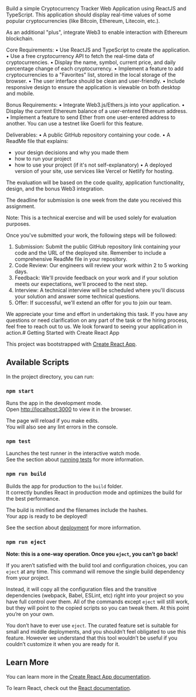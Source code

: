 Build a simple Cryptocurrency Tracker Web Application using ReactJS and TypeScript. This application should display real-time values of some popular cryptocurrencies (like Bitcoin, Ethereum, Litecoin, etc.).


As an additional "plus", integrate Web3 to enable interaction with Ethereum blockchain.

Core Requirements:
	• Use ReactJS and TypeScript to create the application.
	• Use a free cryptocurrency API to fetch the real-time data of cryptocurrencies.
	• Display the name, symbol, current price, and daily percentage change of each cryptocurrency.
	• Implement a feature to add cryptocurrencies to a "Favorites" list, stored in the local storage of the browser.
	• The user interface should be clean and user-friendly.
	• Include responsive design to ensure the application is viewable on both desktop and mobile.


 Bonus Requirements:
	• Integrate Web3.js/Ethers.js into your application.
	• Display the current Ethereum balance of a user-entered Ethereum address.
	• Implement a feature to send Ether from one user-entered address to another. You can use a testnet like Goerli for this feature.


 Deliverables:
	• A public GitHub repository containing your code.
	• A ReadMe file that explains:
- your design decisions and why you made them
- how to run your project
- how to use your project (if it's not self-explanatory)
	• A deployed version of your site, use services like Vercel or Netlify for hosting.


 The evaluation will be based on the code quality, application functionality, design, and the bonus Web3 integration.

 The deadline for submission is one week from the date you received this assignment.

Note: This is a technical exercise and will be used solely for evaluation purposes.

 Once you've submitted your work, the following steps will be followed:

1. Submission: Submit the public GitHub repository link containing your code and the URL of the deployed site. Remember to include a comprehensive ReadMe file in your repository.
2. Code Review: Our engineers will review your work within 2 to 5 working days.
3. Feedback: We'll provide feedback on your work and if your solution meets our expectations, we'll proceed to the next step.
4. Interview: A technical interview will be scheduled where you'll discuss your solution and answer some technical questions.
5. Offer: If successful, we'll extend an offer for you to join our team.

We appreciate your time and effort in undertaking this task. If you have any questions or need clarification on any part of the task or the hiring process, feel free to reach out to us. We look forward to seeing your application in action.# Getting Started with Create React App

This project was bootstrapped with [Create React App](https://github.com/facebook/create-react-app).

## Available Scripts

In the project directory, you can run:

### `npm start`

Runs the app in the development mode.\
Open [http://localhost:3000](http://localhost:3000) to view it in the browser.

The page will reload if you make edits.\
You will also see any lint errors in the console.

### `npm test`

Launches the test runner in the interactive watch mode.\
See the section about [running tests](https://facebook.github.io/create-react-app/docs/running-tests) for more information.

### `npm run build`

Builds the app for production to the `build` folder.\
It correctly bundles React in production mode and optimizes the build for the best performance.

The build is minified and the filenames include the hashes.\
Your app is ready to be deployed!

See the section about [deployment](https://facebook.github.io/create-react-app/docs/deployment) for more information.

### `npm run eject`

**Note: this is a one-way operation. Once you `eject`, you can’t go back!**

If you aren’t satisfied with the build tool and configuration choices, you can `eject` at any time. This command will remove the single build dependency from your project.

Instead, it will copy all the configuration files and the transitive dependencies (webpack, Babel, ESLint, etc) right into your project so you have full control over them. All of the commands except `eject` will still work, but they will point to the copied scripts so you can tweak them. At this point you’re on your own.

You don’t have to ever use `eject`. The curated feature set is suitable for small and middle deployments, and you shouldn’t feel obligated to use this feature. However we understand that this tool wouldn’t be useful if you couldn’t customize it when you are ready for it.

## Learn More

You can learn more in the [Create React App documentation](https://facebook.github.io/create-react-app/docs/getting-started).

To learn React, check out the [React documentation](https://reactjs.org/).
